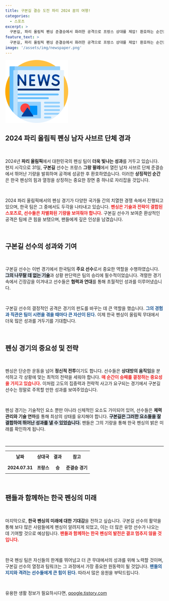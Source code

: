 ```yaml
---
title: 구본길 결승 도전 파리 2024 꿈의 여행!
categories:
  - 스포츠
excerpt: >
  구본길, 파리 올림픽 펜싱 준결승에서 화려한 공격으로 프랑스 상대를 제압! 환호하는 순간을 놓치지 마세요!
feature_text: >
  구본길, 파리 올림픽 펜싱 준결승에서 화려한 공격으로 프랑스 상대를 제압! 환호하는 순간을 놓치지 마세요!
image: '/assets/img/newspaper.png'
---
```


<p><img src="/assets/img/newspaper.png" alt="kimp 속보" /></p>

<h2 data-ke-size="size26">2024 파리 올림픽 펜싱 남자 사브르 단체 경과</h2>

<p data-ke-size="size16">&nbsp;</p>

<p data-ke-size="size16">2024년 <b>파리 올림픽</b>에서 대한민국의 펜싱 팀이 <b>더욱 빛나는 성과</b>를 거두고 있습니다. 현지 시각으로 31일, <b>구본길</b> 선수는 프랑스 <b>그랑 팔레</b>에서 열린 남자 사브르 단체 준결승에서 뛰어난 기량을 발휘하며 공격에 성공한 후 환호하였습니다. 이러한 <b>상징적인 순간</b>은 한국 펜싱의 힘과 열정을 상징하는 중요한 장면 중 하나로 자리잡을 것입니다.</p>

<p data-ke-size="size16">&nbsp;</p>

<p>2024 파리 올림픽에서의 펜싱 경기가 다양한 국가들 간의 치열한 경쟁 속에서 진행되고 있으며, 한국 팀은 그 중에서도 두각을 나타내고 있습니다. <b><span style="color: #ee2323;">펜싱은 기술과 전략이 결합된 스포츠로, 선수들은 차별화된 기량을 보여줘야 합니다.</span></b> 구본길 선수가 보여준 환상적인 공격은 팀에 큰 힘을 보탰으며, 팬들에게 깊은 인상을 남겼습니다.</p>

<p data-ke-size="size16">&nbsp;</p>

<h2 data-ke-size="size26">구본길 선수의 성과와 기여</h2>

<p data-ke-size="size16">&nbsp;</p>

<p data-ke-size="size16">구본길 선수는 이번 경기에서 한국팀의 <b>주요 선수</b>로서 중요한 역할을 수행하였습니다. <b><span style="background-color: #21538527;">그의 나무랄 데 없는 기술</span></b>과 상황 판단력은 팀의 승리에 필수적이었습니다. 격렬한 경기 속에서 긴장감을 이겨내고 선수들은 <b>협력과 연대</b>를 통해 초월적인 성과를 이루어냈습니다.</p>

<p data-ke-size="size16">&nbsp;</p>

<p>구본길 선수의 결정적인 공격은 경기의 판도를 바꾸는 데 큰 역할을 했습니다. <b><span style="color: #1a5490;">그의 경험과 직관은 팀이 시련을 겪을 때마다 큰 자산이 된다.</span></b> 이제 한국 펜싱이 올림픽 무대에서 더욱 많은 성과를 거두기를 기대합니다.</p>

<p data-ke-size="size16">&nbsp;</p>

<h2 data-ke-size="size26">펜싱 경기의 중요성 및 전략</h2>

<p data-ke-size="size16">&nbsp;</p>

<p data-ke-size="size16">펜싱은 단순한 운동을 넘어 <b>정신적 전투</b>이기도 합니다. 선수들은 <b>상대방의 움직임</b>을 분석하고 각 상황에 맞는 최적의 전략을 세워야 합니다. <b><span style="color: #ee2323;">매 순간이 승패를 결정하는 중요성을 가지고 있습니다.</span></b> 이처럼 고도의 집중력과 전략적 사고가 요구되는 경기에서 구본길 선수는 정말로 주목할 만한 성과를 보여주었습니다.</p>

<p data-ke-size="size16">&nbsp;</p>

<p>펜싱 경기는 기술적인 요소 뿐만 아니라 신체적인 요소도 가미되어 있어, 선수들은 <b>체력 관리와 기술 연마</b>를 통해 최상의 상태를 유지해야 합니다. <b><span style="background-color: #21538527;">구본길은 그러한 요소들을 잘 결합하여 뛰어난 성과를 낼 수 있었습니다.</span></b> 팬들은 그의 기량을 통해 한국 펜싱의 밝은 미래를 확인하게 됩니다.</p>

<p data-ke-size="size16">&nbsp;</p>

<hr>

<table style="width:100%; border-collapse: collapse;">
<tr>
<td style="text-align: center; height: 30px;"><b>날짜</b></td>
<td style="text-align: center; height: 30px;"><b>상대국</b></td>
<td style="text-align: center; height: 30px;"><b>결과</b></td>
<td style="text-align: center; height: 30px;"><b>참고</b></td>
</tr>
<tr>
<td style="text-align: center; height: 30px;"><b>2024.07.31</b></td>
<td style="text-align: center; height: 30px;"><b>프랑스</b></td>
<td style="text-align: center; height: 30px;"><b>승</b></td>
<td style="text-align: center; height: 30px;"><b>준결승 경기</b></td>
</tr>
</table>

<p data-ke-size="size16">&nbsp;</p>

<h2 data-ke-size="size26">팬들과 함께하는 한국 펜싱의 미래</h2>

<p data-ke-size="size16">&nbsp;</p>

<p data-ke-size="size16">마지막으로, <b>한국 펜싱의 미래에 대한 기대감</b>을 전하고 싶습니다. 구본길 선수의 활약을 통해 보다 많은 사람들에게 펜싱이 알려지게 되었고, 이는 더 많은 유망 선수가 나오는 데 기여할 것으로 예상됩니다. <b><span style="color: #ee2323;">팬들과 함께하는 한국 펜싱의 발전은 결코 멈추지 않을 것입니다.</span></b></p>

<p data-ke-size="size16">&nbsp;</p>

<p>한국 펜싱 팀은 자신들의 한계를 뛰어넘고 더 큰 무대에서의 성과를 위해 노력할 것이며, 구본길 선수의 열정과 팀워크는 그 과정에서 가장 중요한 원동력이 될 것입니다. <b><span style="color: #1a5490;">팬들의 지지와 격려는 선수들에게 큰 힘이 된다.</span></b> 따라서 많은 응원을 부탁드립니다.</p>

<p data-ke-size="size16">&nbsp;</p>
유용한 생활 정보가 필요하시다면, <a href="https://qoogle.tistory.com" rel="dofollow">qoogle.tistory.com</a>



